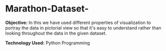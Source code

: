 # Marathon-Dataset-
**Objective:**
In this we have used different properties of visualization to portray the data in pictorial view so that it's easy to understand rather than looking throughout the data in the given dataset.

**Technology Used:**
Python Programming

